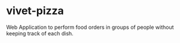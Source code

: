 # vivet-pizza
Web Application to perform food orders in groups of people without keeping track of each dish.
